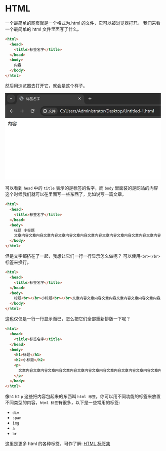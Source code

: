 # HTML

一个最简单的网页就是一个格式为.html 的文件，它可以被浏览器打开。
我们来看一个最简单的 html 文件里面写了什么。

```html
<html>
  <head>
    <title>标签名字</title>
  </head>
  <body>
    内容
  </body>
</html>
```

然后用浏览器去打开它，就会是这个样子。

![html](../../public/20240515214342.png)

可以看到 `head` 中的 `title` 表示的是标签的名字，而 `body` 里面装的是网站的内容
这个时候我们就可以在里面写一些东西了，比如说写一篇文章。

```html
<html>
  <head>
    <title>标签名字</title>
  </head>
  <body>
    标题 小标题
    文章内容文章内容文章内容文章内容文章内容文章内容文章内容文章内容文章内容文章内容
  </body>
</html>
```

但是文字都挤在了一起，我想让它们一行一行显示怎么做呢？
可以使用`<br></br>`标签来换行。

```html
<html>
  <head>
    <title>标签名字</title>
  </head>
  <body>
    标题<br></br>小标题<br></br>文章内容文章内容文章内容文章内容文章内容文章内容文章内容文章内容文章内容文章内容
  </body>
</html>
```

这也仅仅是一行一行显示而已，怎么把它们全部重新排版一下呢？

```html
<html>
  <head>
    <title>标签名字</title>
  </head>
  <body>
    <h1>标题</h1>
    <h2>小标题</h2>
    <p>
      文章内容文章内容文章内容文章内容文章内容文章内容文章内容文章内容文章内容文章内容
    </p>
  </body>
</html>
```

像`h1` `h2` `p` 这些把内容包起来的东西叫 `html 标签`，你可以用不同功能的标签来放置不同类型的内容，`html 标签`有很多，以下是一些常用的标签:

- `div`
- `span`
- `img`
- `a`
- `br`

这里是更多 html 的各种标签，可作了解:
[HTML 标签集](./html-tag.md)
